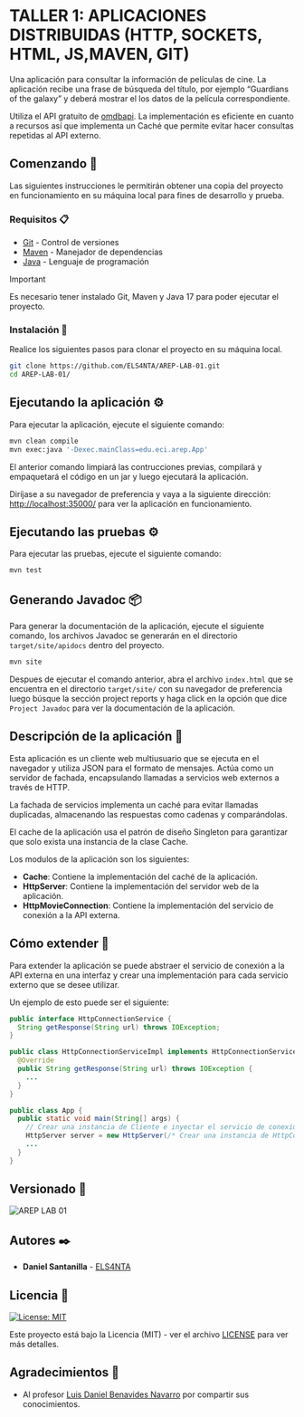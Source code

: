 # TALLER 1: APLICACIONES DISTRIBUIDAS (HTTP, SOCKETS, HTML, JS,MAVEN, GIT)

Una aplicación para consultar la información de películas de cine. La aplicación recibe una frase de búsqueda del título, por ejemplo “Guardians of the galaxy” y deberá mostrar el los datos de la película correspondiente.

Utiliza el API gratuito de [omdbapi](https://www.omdbapi.com/). La implementación es eficiente en cuanto a recursos así que implementa un Caché que permite evitar hacer consultas repetidas al API externo.

## Comenzando 🚀

Las siguientes instrucciones le permitirán obtener una copia del proyecto en funcionamiento en su máquina local para fines de desarrollo y prueba.

### Requisitos 📋

* [Git](https://git-scm.com/) - Control de versiones
* [Maven](https://maven.apache.org/) - Manejador de dependencias
* [Java](https://www.oracle.com/java/technologies/downloads/#java17) - Lenguaje de programación

> [!IMPORTANT]
> Es necesario tener instalado Git, Maven y Java 17 para poder ejecutar el proyecto.

### Instalación 🔧

Realice los siguientes pasos para clonar el proyecto en su máquina local.

```bash
git clone https://github.com/ELS4NTA/AREP-LAB-01.git
cd AREP-LAB-01/

```

## Ejecutando la aplicación ⚙️

Para ejecutar la aplicación, ejecute el siguiente comando:

```bash
mvn clean compile
mvn exec:java '-Dexec.mainClass=edu.eci.arep.App'

```

El anterior comando limpiará las contrucciones previas, compilará y empaquetará el código en un jar y luego ejecutará la aplicación.

Diríjase a su navegador de preferencia y vaya a la siguiente dirección: [http://localhost:35000/](http://localhost:35000/) para ver la aplicación en funcionamiento.

## Ejecutando las pruebas ⚙️

Para ejecutar las pruebas, ejecute el siguiente comando:

```bash
mvn test
```

## Generando Javadoc 📦

Para generar la documentación de la aplicación, ejecute el siguiente comando, los archivos Javadoc se generarán en el directorio `target/site/apidocs` dentro del proyecto.

```bash
mvn site
```

Despues de ejecutar el comando anterior, abra el archivo `index.html` que se encuentra en el directorio `target/site/` con su navegador de preferencia luego búsque la sección project reports y haga click en la opción que dice `Project Javadoc` para ver la documentación de la aplicación.

## Descripción de la aplicación 📖

Esta aplicación es un cliente web multiusuario que se ejecuta en el navegador y utiliza JSON para el formato de mensajes. Actúa como un servidor de fachada, encapsulando llamadas a servicios web externos a través de HTTP.

La fachada de servicios implementa un caché para evitar llamadas duplicadas, almacenando las respuestas como cadenas y comparándolas.

El cache de la aplicación usa el patrón de diseño Singleton para garantizar que solo exista una instancia de la clase Cache.

Los modulos de la aplicación son los siguientes:

* **Cache**: Contiene la implementación del caché de la aplicación.
* **HttpServer**: Contiene la implementación del servidor web de la aplicación.
* **HttpMovieConnection**: Contiene la implementación del servicio de conexión a la API externa.

## Cómo extender 🧩

Para extender la aplicación se puede abstraer el servicio de conexión a la API externa en una interfaz y crear una implementación para cada servicio externo que se desee utilizar.

Un ejemplo de esto puede ser el siguiente:

```java
public interface HttpConnectionService {
  String getResponse(String url) throws IOException;
}
```

```java
public class HttpConnectionServiceImpl implements HttpConnectionService {
  @Override
  public String getResponse(String url) throws IOException {
    ...
  }
}
```

```java
public class App {
  public static void main(String[] args) {
    // Crear una instancia de Cliente e inyectar el servicio de conexión
    HttpServer server = new HttpServer(/* Crear una instancia de HttpConnectionService*/);
    ...
  }
}
```

## Versionado 📌

  ![AREP LAB 01](https://img.shields.io/badge/AREP_LAB_01-v1.0.0-blue)

## Autores ✒️

* **Daniel Santanilla** - [ELS4NTA](https://github.com/ELS4NTA)

## Licencia 📄

[![License: MIT](https://img.shields.io/badge/License-MIT-yellow.svg)](https://opensource.org/licenses/MIT)

Este proyecto está bajo la Licencia (MIT) - ver el archivo [LICENSE](LICENSE) para ver más detalles.

## Agradecimientos 🎁

* Al profesor [Luis Daniel Benavides Navarro](https://ldbn.is.escuelaing.edu.co/) por compartir sus conocimientos.
